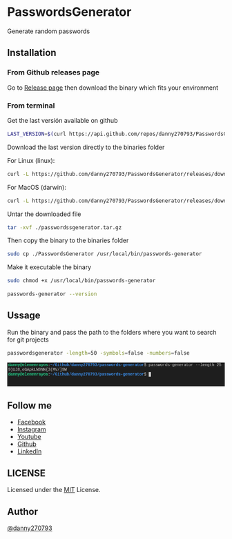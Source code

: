 # PasswordsGenerator

Generate random passwords

## Installation

### From Github releases page

Go to [Release page](https://github.com/danny270793/passwordsgenerator/releases) then download the binary which fits your environment

### From terminal

Get the last versión available on github

```bash
LAST_VERSION=$(curl https://api.github.com/repos/danny270793/PasswordsGenerator/releases/latest | grep tag_name | cut -d '"' -f 4)
```

Download the last version directly to the binaries folder

For Linux (linux):

```bash
curl -L https://github.com/danny270793/PasswordsGenerator/releases/download/${LAST_VERSION}/PasswordsGenerator_${LAST_VERSION}_linux_amd64.tar.gz -o ./passwordssgenerator.tar.gz
```

For MacOS (darwin):

```bash
curl -L https://github.com/danny270793/PasswordsGenerator/releases/download/${LAST_VERSION}/PasswordsGenerator_${LAST_VERSION}_darwin_amd64.tar.gz -o ./passwordssgenerator.tar.gz
```

Untar the downloaded file

```bash
tar -xvf ./passwordssgenerator.tar.gz
```

Then copy the binary to the binaries folder

```bash
sudo cp ./PasswordsGenerator /usr/local/bin/passwords-generator
```

Make it executable the binary

```bash
sudo chmod +x /usr/local/bin/passwords-generator
```

```bash
passwords-generator --version
```

## Ussage

Run the binary and pass the path to the folders where you want to search for git projects

```bash
passwordsgenerator -length=50 -symbols=false -numbers=false
```

![command output](./images/output.png)

## Follow me

* [Facebook](https://www.facebook.com/danny.vaca.9655)
* [Instagram](https://www.instagram.com/danny27071993/)
* [Youtube](https://www.youtube.com/channel/UC5MAQWU2s2VESTXaUo-ysgg)
* [Github](https://www.github.com/danny270793/)
* [LinkedIn](https://www.linkedin.com/in/danny270793)

## LICENSE

Licensed under the [MIT](license.md) License.

## Author

[@danny270793](https://github.com/danny270793)
